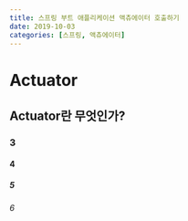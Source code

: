 ```yaml
---
title: 스프링 부트 애플리케이션 액츄에이터 호출하기
date: 2019-10-03
categories: [스프링, 액츄에이터]
---
```


# Actuator

## Actuator란 무엇인가?


### 3
#### 4
##### 5
###### 6